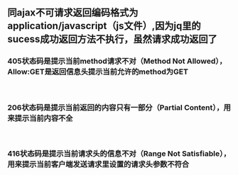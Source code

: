 <h2> 同ajax不可请求返回编码格式为application/javascript（js文件）,因为jq里的sucess成功返回方法不执行，虽然请求成功返回了 </h2>

<h3>405状态码是提示当前method请求不对（Method Not Allowed），Allow:GET是返回信息头提示当前允许的method为GET</h3>  <br/>

<h3>206状态码是提示当前返回的内容只有一部分（Partial Content），用来提示当前内容不全</h3>  <br/>

<h3>416状态码是提示当前请求头的信息不对（Range Not Satisfiable），用来提示当前客户端发送请求里设置的请求头参数不符合</h3>  <br/>

